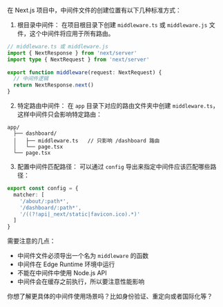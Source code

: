 在 Next.js 项目中，中间件文件的创建位置有以下几种标准方式：

1. 根目录中间件：
在项目根目录下创建 `middleware.ts` 或 `middleware.js` 文件，这个中间件将应用于所有路由。

```typescript
// middleware.ts 或 middleware.js
import { NextResponse } from 'next/server'
import type { NextRequest } from 'next/server'
 
export function middleware(request: NextRequest) {
  // 中间件逻辑
  return NextResponse.next()
}
```

2. 特定路由中间件：
在 `app` 目录下对应的路由文件夹中创建 `middleware.ts`，这样中间件只会影响特定路由：

```plaintext
app/
  ├── dashboard/
  │   ├── middleware.ts   // 只影响 /dashboard 路由
  │   └── page.tsx
  └── page.tsx
```

3. 配置中间件匹配路径：
可以通过 `config` 导出来指定中间件应该匹配哪些路径：

```typescript
export const config = {
  matcher: [
    '/about/:path*',
    '/dashboard/:path*',
    '/((?!api|_next/static|favicon.ico).*)'
  ]
}
```

需要注意的几点：

- 中间件文件必须导出一个名为 `middleware` 的函数
- 中间件在 Edge Runtime 环境中运行
- 不能在中间件中使用 Node.js API
- 中间件会在缓存之前执行，所以要注意性能影响

你想了解更具体的中间件使用场景吗？比如身份验证、重定向或者国际化等？